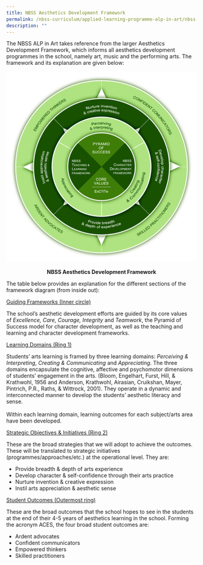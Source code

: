 ```yaml
---
title: NBSS Aesthetics Development Framework
permalink: /nbss-curriculum/applied-learning-programme-alp-in-art/nbss-aesthetics-development-framework/
description: ""
---
```


<p>The NBSS ALP in Art takes reference from the larger Aesthetics Development Framework, which informs all aesthetics development programmes in the school, namely art, music and the performing arts. The framework and its explanation are given below:</p>
<img src="/images/adf.jpg">
<p style="text-align: center;"><strong>NBSS Aesthetics Development Framework</strong></p>
<p>The table below provides an explanation for the different sections of the framework diagram (from inside out):</p>
<p><u>Guiding Frameworks (Inner circle)</u></p>
<p>The school&rsquo;s aesthetic development efforts are guided by its core values of&nbsp;<em>Excellence, Care, Courage, Integrity</em>&nbsp;and&nbsp;<em>Teamwork</em>, the Pyramid of Success model for character development, as well as the teaching and learning and character development frameworks.</p>
<p><u>Learning Domains (Ring 1)</u></p>
<p>Students&rsquo; arts learning is framed by three learning domains:&nbsp;<em>Perceiving &amp; Interpreting</em>,&nbsp;<em>Creating &amp; Communicating</em>&nbsp;and&nbsp;<em>Appreciating</em>. The three domains encapsulate the cognitive, affective and psychomotor dimensions of students&rsquo; engagement in the arts. (Bloom, Engelhart, Furst, Hill, &amp; Krathwohl, 1956 and Anderson, Krathwohl, Airasian, Cruikshan, Mayer, Pintrich, P.R., Raths, &amp; Wittrock, 2001). They operate in a dynamic and interconnected manner to develop the students&rsquo; aesthetic literacy and sense.<br /><br />Within each learning domain, learning outcomes&nbsp;for each subject/arts area have been developed.</p>
<p><u>Strategic Objectives &amp; Initiatives (Ring 2)</u></p>
<p>These are the broad strategies that we will adopt to achieve the outcomes. These will be translated to strategic initiatives (programmes/approaches/etc.) at the operational level. They are:</p>
<ul>
<li>Provide breadth &amp; depth of arts experience</li>
<li>Develop character &amp; self-confidence through their arts practice</li>
<li>Nurture invention &amp; creative expression</li>
<li>Instil arts appreciation &amp; aesthetic sense</li>
</ul>
<p><u>Student Outcomes (Outermost ring)</u></p>
<p>These are the broad outcomes that the school hopes to see in the students at the end of their 4-5 years of aesthetics learning in the school. Forming the acronym ACES, the four broad student outcomes are:</p>
<ul>
<li>Ardent advocates</li>
<li>Confident communicators</li>
<li>Empowered thinkers</li>
<li>Skilled practitioners</li>
</ul>